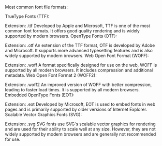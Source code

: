 Most common font file formats:

TrueType Fonts (TTF):

Extension: .ttf
Developed by Apple and Microsoft, TTF is one of the most common font formats. It offers good quality rendering and is widely supported by modern browsers.
OpenType Fonts (OTF):

Extension: .otf
An extension of the TTF format, OTF is developed by Adobe and Microsoft. It supports more advanced typesetting features and is also widely supported by modern browsers.
Web Open Font Format (WOFF):

Extension: .woff
A format specifically designed for use on the web, WOFF is supported by all modern browsers. It includes compression and additional metadata.
Web Open Font Format 2 (WOFF2):

Extension: .woff2
An improved version of WOFF with better compression, leading to faster load times. It is supported by all modern browsers.
Embedded OpenType Fonts (EOT):

Extension: .eot
Developed by Microsoft, EOT is used to embed fonts in web pages and is primarily supported by older versions of Internet Explorer.
Scalable Vector Graphics Fonts (SVG):

Extension: .svg
SVG fonts use SVG's scalable vector graphics for rendering and are used for their ability to scale well at any size. However, they are not widely supported by modern browsers and are generally not recommended for use.

